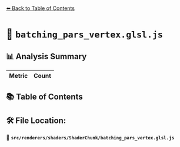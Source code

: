 [⬅️ Back to Table of Contents](../../../../index.md)

# 📄 `batching_pars_vertex.glsl.js`

## 📊 Analysis Summary

| Metric | Count |
|--------|-------|

## 📚 Table of Contents


## 🛠️ File Location:
📂 **`src/renderers/shaders/ShaderChunk/batching_pars_vertex.glsl.js`**